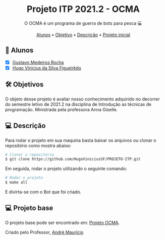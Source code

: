 <h1 align="center">
    Projeto ITP 2021.2 - OCMA
</h1>
<p align="center"> O OCMA é um programa de guerra de bots para pesca 💻 </p>

<p align="center">
 <a href="#students">Alunos</a> •
 <a href="#objectives">Objetivo</a> • 
 <a href="#description">Descrição</a> • 
 <a href="#teacher">Projeto inicial</a> 
</p>

<h2 id="students" > 👷 Alunos </h2>

- [x] [Gustavo Medeiros Rocha](https://github.com/GustavoRocha3264) 
- [x] [Hugo Vinicius da Silva Figueirêdo](https://github.com/HugoViniciusSF)

<h2 id="objectives"> 🛠 Objetivos </h2>

O objeto desse projeto é avaliar nosso conhecimento adquirido no decorrer do semestre letivo de 2021.2 na disciplina de Introdução as técnicas de programação. Ministrada pela professora Anna Giselle.

<h2 id="usage" > 💻 Descrição </h2>

Para rodar o projeto em sua maquina basta baixar os arquivos ou clonar o repositório como mostra abaixo:

```bash
# Clonar o repositório
$ git clone https://github.com/HugoViniciusSF/PROJETO-ITP.git
```

Em seguida, rodar o projeto utilizando o seguinte comando:

```bash
# Rodar o projeto
$ make all
```

E divirta-se com o Bot que foi criado.

<h2 id="teacher"> 💻 Projeto base </h2>

O projeto base pode ser encontrado em: [Projeto OCMA](https://github.com/amccampos/ocma).

Criado pelo Professor, [André Maurício](https://github.com/amccampos)
